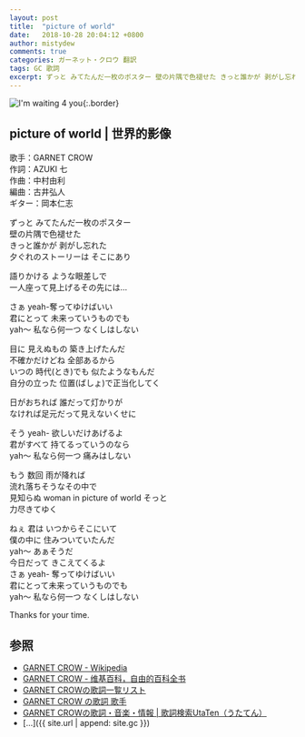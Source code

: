 ```yaml
---
layout: post
title:  "picture of world"
date:   2018-10-28 20:04:12 +0800
author: mistydew
comments: true
categories: ガーネット・クロウ 翻訳
tags: GC 歌詞
excerpt: ずっと みてたんだ一枚のポスター 壁の片隅で色褪せた きっと誰かが 剥がし忘れた 夕ぐれのストーリーは そこにあり
---
```

![I'm waiting 4 you](https://raw.githubusercontent.com/mistydew/gc2/master/cover/album/AL04_I'm%20waiting%204%20you.jpg){:.border}

## picture of world | 世界的影像

歌手：GARNET CROW<br>
作詞：AZUKI 七<br>
作曲：中村由利<br>
編曲：古井弘人<br>
ギター：岡本仁志

ずっと みてたんだ一枚のポスター<br>
壁の片隅で色褪せた<br>
きっと誰かが 剥がし忘れた<br>
夕ぐれのストーリーは そこにあり

語りかける ような眼差しで<br>
一人座って見上げるその先には…

さぁ yeah-奪ってゆけばいい<br>
君にとって 未来っていうものでも<br>
yah～ 私なら何一つ なくしはしない

目に 見えぬもの 築き上げたんだ<br>
不確かだけどね 全部あるから<br>
いつの 時代(とき)でも 似たようなもんだ<br>
自分の立った 位置(ばしょ)で正当化してく

日がおちれば 誰だって灯かりが<br>
なければ足元だって見えないくせに

そう yeah- 欲しいだけあげるよ<br>
君がすべて 持てるっていうのなら<br>
yah～ 私なら何一つ 痛みはしない

もう 数回 雨が降れば<br>
流れ落ちそうなその中で<br>
見知らぬ woman in picture of world そっと<br>
力尽きてゆく

ねぇ 君は いつからそこにいて<br>
僕の中に 住みついていたんだ<br>
yah～ あぁそうだ<br>
今日だって きこえてくるよ<br>
さぁ yeah- 奪ってゆけばいい<br>
君にとって未来っていうものでも<br>
yah～ 私なら何一つ なくしはしない

Thanks for your time.

## 参照
* [GARNET CROW - Wikipedia](https://ja.wikipedia.org/wiki/GARNET_CROW)
* [GARNET CROW - 维基百科，自由的百科全书](https://zh.wikipedia.org/wiki/GARNET_CROW)
* [GARNET CROWの歌詞一覧リスト](https://www.uta-net.com/artist/344)
* [GARNET CROW の歌詞 歌手](http://www.kasi-time.com/subcat-uta-167-1.html)
* [GARNET CROWの歌詞・音楽・情報 \| 歌詞検索UtaTen（うたてん）](https://utaten.com/artist/GARNET+CROW)
* [...]({{ site.url | append: site.gc }})
